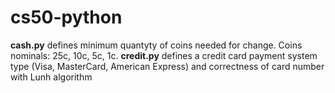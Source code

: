 # cs50-python
**cash.py** defines minimum quantyty of coins needed for change. Coins nominals: 25c, 10c, 5c, 1c.
**credit.py** defines a credit card payment system type (Visa, MasterCard, American Express) and correctness of card number with Lunh algorithm
